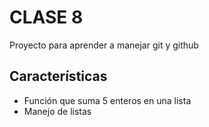 # CLASE 8

Proyecto para aprender a manejar git y github 

## Características

* Función que suma 5 enteros en una lista
* Manejo de listas